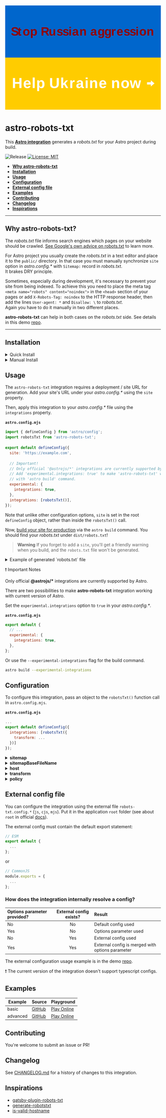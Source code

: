 [![Help Ukraine now!](https://raw.githubusercontent.com/alextim/help-ukraine-win-flag/master/stop-russian-agressian-help-ukraine-now-link.svg 'Help Ukraine now!')](https://bank.gov.ua/en/about/support-the-armed-forces)

# astro-robots-txt

This **[Astro integration](https://docs.astro.build/en/guides/integrations-guide/)** generates a _robots.txt_ for your Astro project during build.

![Release](https://github.com/alextim/astro-lib/actions/workflows/release.yaml/badge.svg) [![License: MIT](https://img.shields.io/badge/License-MIT-green.svg)](https://opensource.org/licenses/MIT)

- <strong>[Why astro-robots-txt](#why-astro-robots-txt)</strong>
- <strong>[Installation](#installation)</strong>
- <strong>[Usage](#usage)</strong>
- <strong>[Configuration](#configuration)</strong>
- <strong>[External config file](#external-config-file)</strong>
- <strong>[Examples](#examples)</strong>
- <strong>[Contributing](#contributing)</strong>
- <strong>[Changelog](#changelog)</strong>
- <strong>[Inspirations](#inspirations)</strong>

---

## Why astro-robots-txt?

The _robots.txt_ file informs search engines which pages on your website should be crawled. [See Google's own advice on robots.txt](https://developers.google.com/search/docs/advanced/robots/intro) to learn more.

For Astro project you usually create the _robots.txt_ in a text editor and place it to the `public/` directory.
In that case you must manually synchronize `site` option in _astro.config.\*_ with `Sitemap:` record in _robots.txt_.  
It brakes DRY principle.

Sometimes, especially during development, it's necessary to prevent your site from being indexed. To achieve this you need to place the meta tag `<meta name="robots" content="noindex">` in the `<head>` section of your pages or add `X-Robots-Tag: noindex` to the HTTP response header, then add the lines `User-agent: *` and `Disallow: \` to _robots.txt_.  
Again you have to do it manually in two different places.

**astro-robots-txt** can help in both cases on the _robots.txt_ side. See details in this demo [repo](https://github.com/alextim/astro-lib/tree/main/examples/robots-txt/advanced).

---

## Installation

<details>
  <summary>Quick Install</summary>

The experimental `astro add` command-line tool automates the installation for you. Run one of the following commands in a new terminal window. (If you aren't sure which package manager you're using, run the first command.) Then, follow the prompts, and type "y" in the terminal (meaning "yes") for each one.

```sh
# Using NPM
npx astro add astro-robots-txt

# Using Yarn
yarn astro add astro-robots-txt

# Using PNPM
pnpx astro add astro-robots-txt
```

Then, restart the dev server by typing `CTRL-C` and then `npm run astro dev` in the terminal window that was running Astro.
  
Because this command is new, it might not properly set things up. If that happens, [log an issue on Astro GitHub](https://github.com/withastro/astro/issues) and try the manual installation steps below.

</details>

<details>
  <summary>Manual Install</summary>

First, install the `astro-robots-txt` package using your package manager. If you're using npm or aren't sure, run this in the terminal:

```sh
npm install --save-dev astro-robots-txt
```

Then, apply this integration to your `astro.config.*` file using the `integrations` property:

__`astro.config.mjs`__

```js
import robotsTxt from 'astro-robots-txt';

export default {
  // ...
  integrations: [robotsTxt()],
}
```
  
Then, restart the dev server.
</details>

## Usage

The `astro-robots-txt` integration requires a deployment / site URL for generation. Add your site's URL under your _astro.config.\*_ using the `site` property.

Then, apply this integration to your _astro.config.\*_ file using the `integrations` property.

__`astro.config.mjs`__

```js
import { defineConfig } from 'astro/config';
import robotsTxt from 'astro-robots-txt';

export default defineConfig({
  site: 'https://example.com',

  // Important!
  // Only official '@astrojs/*' integrations are currently supported by Astro.
  // Add 'experimental.integrations: true' to make 'astro-robots-txt' working
  // with 'astro build' command.
  experimental: {
    integrations: true,
  },
  integrations: [robotsTxt()],
});
```

Note that unlike other configuration options, `site` is set in the root `defineConfig` object, rather than inside the `robotsTxt()` call.  

Now, [build your site for production](https://docs.astro.build/en/reference/cli-reference/#astro-build) via the `astro build` command. You should find your _robots.txt_ under `dist/robots.txt`!

> **Warning**
> If you forget to add a `site`, you'll get a friendly warning when you build, and the `robots.txt` file won't be generated.

<details>
  <summary>Example of generated `robots.txt` file</summary>

**`robots.txt`**

```text
User-agent: *
Allow: /
Sitemap: https://example.com/sitemap-index.xml
```

</details>

:exclamation: Important Notes

Only official **@astrojs/\*** integrations are currently supported by Astro.

There are two possibilities to make **astro-robots-txt** integration working with current version of Astro.

Set the `experimental.integrations` option to `true` in your _astro.config.\*_.

__`astro.config.mjs`__

```js
export default {
  // ...
  experimental: {
    integrations: true,
  },
};
```

Or use the `--experimental-integrations` flag for the build command.

```sh
astro build --experimental-integrations
```

## Configuration

To configure this integration, pass an object to the `robotsTxt()` function call in `astro.config.mjs`.

__`astro.config.mjs`__

```js
...
export default defineConfig({
  integrations: [robotsTxt({
    transform: ...
  })]
});
```

<details>
  <summary><strong>sitemap</strong></summary>

|              Type               | Required |  Default value  |
| :-----------------------------: | :------: | :-------------: |
|`Boolean` / `String` / `String[]`|   No     |     `true`      |

If you omit `sitemap` option or its value is `true`, the resulting output in a _robots.txt_ will be `Sitemap: your-site-url/sitemap-index.xml`.  

If you want to get a _robots.txt_ without `Sitemap: ...` record please set the `sitemap` option to `false`.

__`astro.config.mjs`__

```js
import robotsTxt from 'astro-robots-txt';

export default {
  site: 'https://example.com',
  experimental: {
    integrations: true,
  },
  integrations: [
    robotsTxt({
      sitemap: false,
    }),
  ],
};
```

When the `sitemap` is `String` or `String[]` its values should be a valid URL. Only **http** or **https** protocols are allowed. 

__`astro.config.mjs`__

```js
import robotsTxt from 'astro-robots-txt';

export default {
  site: 'https://example.com',
  experimental: {
    integrations: true,
  },
  integrations: [
    robotsTxt({
      sitemap: [
        'https://example.com/first-sitemap.xml',
        'http://another.com/second-sitemap.xml',
      ],
    }),
  ],
};
```

</details>

<details>
  <summary><strong>sitemapBaseFileName</strong></summary>

|  Type   | Required |  Default value  |
| :-----: | :------: | :-------------: |
| `String`|   No     | `sitemap-index` |

Sitemap file name before file extension (`.xml`). It will be used if the `sitemap` option is `true` or omitted.

:grey_exclamation: [@astrojs/sitemap](https://github.com/withastro/astro/tree/main/packages/integrations/sitemap) and [astro-sitemap](https://github.com/alextim/astro-lib/tree/main/packages/astro-sitemap) integrations have the `sitemap-index.xml` as their primary output. That is why the default value of `sitemapBaseFileName` is set to `sitemap-index`.

__`astro.config.mjs`__

```js
import robotsTxt from 'astro-robots-txt';

export default {
  site: 'https://example.com',
  experimental: {
    integrations: true,
  },
  integrations: [
    robotsTxt({
      sitemapBaseFileName: 'custom-sitemap',
    }),
  ],
};
```

</details>


<details>
  <summary><strong>host</strong></summary>

| Type     | Required |  Default value  |
| :------: | :------: | :-------------: |
| `String` |   No     |  `undefined`    |


Some crawlers (Yandex) support a `Host` directive, allowing websites with multiple mirrors to specify their preferred domain.

__`astro.config.mjs`__

```js
import robotsTxt from 'astro-robots-txt';

export default {
  site: 'https://example.com',
  experimental: {
    integrations: true,
  },
  integrations: [
    robotsTxt({
      host: 'your-domain-name.com',
    }),
  ],
};
```

</details>

<details>
  <summary><strong>transform</strong></summary>

| Type                       | Required |  Default value  |
| :------------------------: | :------: | :-------------: |
| `(content: String): String`<br/>or<br/>`(content: String): Promise<String>` |   No     |  `undefined`    |

Sync or async function called just before writing the text output to disk.

__`astro.config.mjs`__

```js
import robotsTxt from 'astro-robots-txt';

export default {
  site: 'https://example.com',
  experimental: {
    integrations: true,
  },
  integrations: [
    robotsTxt({
      transform(content) {
        return `# Some comments before the main content.\n# Second line.\n\n${content}`;        
      },
    }),
  ],
};
```

</details>

<details>
  <summary><strong>policy</strong></summary>

| Type       | Required |  Default value                      |
| :--------: | :------: | :---------------------------------: |
| `Policy[]` |   No     |  `[{ allow: '/', userAgent: '*' }]` |

List of `Policy` rules

### Policy

|     Name     |         Type          | Required |                                              Description                                              |
| :----------: | :-------------------: | :------: | :---------------------------------------------------------------------------------------------------- |
| `userAgent`  |       `String`        |   Yes    | You must provide a name of the automatic client (search engine crawler).<br/>Wildcards are allowed.|
|  `disallow`  | `String` / `String[]` |    No    | Disallowed paths for crawling                                                                         |
|   `allow`    | `String` / `String[]` |    No    | Allowed paths for crawling                                                                            |
| `crawlDelay` |       `Number`        |    No    | Minimum interval (in secs) for the crawler to wait after loading one page, before starting other |
| `cleanParam` | `String` / `String[]` |    No    | Indicates that the page's URL contains parameters that should be ignored during crawling.<br/>Maximum string length is limited to 500.|

__`astro.config.mjs`__

```js
import robotsTxt from 'astro-robots-txt';

export default {
  site: 'https://example.com',
  experimental: {
    integrations: true,
  },
  integrations: [
    robotsTxt({
      policy: [
        {
          userAgent: 'Googlebot',
          allow: '/',
          disallow: ['/search'],
          crawlDelay: 2,
        },
        {
          userAgent: 'OtherBot',
          allow: ['/allow-for-all-bots', '/allow-only-for-other-bot'],
          disallow: ['/admin', '/login'],
          crawlDelay: 2,
        },
        {
          userAgent: '*',
          allow: '/',
          disallow: '/search',
          crawlDelay: 10,
          cleanParam: 'ref /articles/',
        },
      ],
    }),
  ],
};
```

</details>

## External config file

You can configure the integration using the external file `robots-txt.config.*` (`js`, `cjs`, `mjs`). Put it in the application `root` folder (see about `root` in official [docs](https://docs.astro.build/en/reference/configuration-reference/)).

The external config must contain the default export statement:

```js
// ESM
export default {
  ...
};
```

or

```js
// CommonJS
module.exports = {
  ...
};
```

### How does the integration internally resolve a config?

| Options parameter provided? | External config exists? | Result                                           |
| :-------------------------- | :---------------------: | :----------------------------------------------- |
| No                          |           No            | Default config used                              |
| Yes                         |           No            | Options parameter used                           |
| No                          |           Yes           | External config used                             |
| Yes                         |           Yes           | External config is merged with options parameter |

The external configuration usage example is in the demo [repo](https://github.com/alextim/astro-lib/tree/main/examples/robots-txt/advanced).

:exclamation: The current version of the integration doesn't support typescript configs.

## Examples

| Example       | Source                                                                                 | Playground                                                                                                  |
| ------------- | -------------------------------------------------------------------------------------- | ----------------------------------------------------------------------------------------------------------- |
| basic         | [GitHub](https://github.com/alextim/astro-lib/tree/main/examples/robots-txt/basic)     | [Play Online](https://stackblitz.com/fork/github/alextim/astro-lib/tree/main/examples/robots-txt/basic)     |
| advanced      | [GitHub](https://github.com/alextim/astro-lib/tree/main/examples/robots-txt/advanced)  | [Play Online](https://stackblitz.com/fork/github/alextim/astro-lib/tree/main/examples/robots-txt/advanced)  |

## Contributing

You're welcome to submit an issue or PR!

## Changelog

See [CHANGELOG.md](CHANGELOG.md) for a history of changes to this integration.

[astro-integration]: https://docs.astro.build/en/guides/integrations-guide/


## Inspirations

- [gatsby-plugin-robots-txt](https://github.com/mdreizin/gatsby-plugin-robots-txt)
- [generate-robotstxt](https://github.com/itgalaxy/generate-robotstxt)
- [is-valid-hostname](https://github.com/miguelmota/is-valid-hostname)
